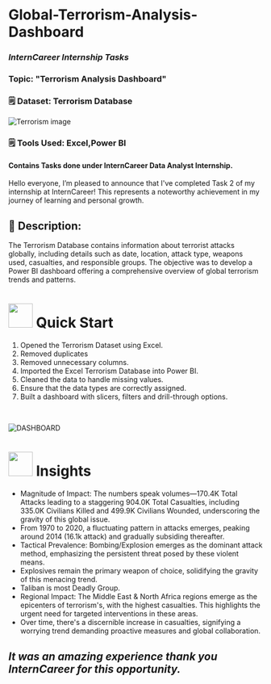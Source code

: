 # Global-Terrorism-Analysis-Dashboard
###  *InternCareer Internship Tasks*

### Topic: "Terrorism Analysis Dashboard"
### 🗒 Dataset: Terrorism Database



![Terrorism image](https://github.com/Swati-Latta/Global-Terrorism-Analysis-Dashboard/assets/134490572/3810dc69-bf79-4460-9b41-d2ae19f7a530)




### 🗒 Tools Used: Excel,Power BI


#### Contains Tasks done under InternCareer Data Analyst Internship.

Hello everyone, I’m pleased to announce that I've completed Task 2 of my internship at InternCareer! This represents a noteworthy achievement in my journey of learning and personal growth.

## 📝 Description:
The Terrorism Database contains information about terrorist attacks globally, including details such as date, location, attack type, weapons used, casualties, and responsible groups. The objective was to develop a Power BI dashboard offering a comprehensive overview of global terrorism trends and patterns.



# <img src="https://user-images.githubusercontent.com/106439762/181937125-2a4b22a3-f8a9-4226-bbd3-df972f9dbbc4.gif" width="48" height="48" > Quick Start

1. Opened the Terrorism Dataset using Excel.
2. Removed duplicates
3. Removed unnecessary columns.
4. Imported the Excel Terrorism Database into Power BI.
5. Cleaned the data to handle missing values.
6. Ensure that the data types are correctly assigned.
7. Built a dashboard with slicers, filters and drill-through options.

<br>

![DASHBOARD](https://github.com/Swati-Latta/Global-Terrorism-Analysis-Dashboard/assets/134490572/5a6fa0bc-a652-4809-a82f-224739b517f7)



# <img src=https://user-images.githubusercontent.com/106439762/178428775-03d67679-9aa4-4b08-91e9-6eb6ed8faf66.gif  width="48" height="48"> Insights 

- Magnitude of Impact: The numbers speak volumes—170.4K Total Attacks leading to a staggering 904.0K Total Casualties, including 335.0K Civilians Killed and 499.9K Civilians Wounded, underscoring the gravity of this global issue.
- From 1970 to 2020, a fluctuating pattern in attacks emerges, peaking around 2014 (16.1k attack) and gradually subsiding thereafter.
- Tactical Prevalence: Bombing/Explosion emerges as the dominant attack method, emphasizing the persistent threat posed by these violent means.
- Explosives remain the primary weapon of choice, solidifying the gravity of this menacing trend.
- Taliban is most Deadly Group.
- Regional Impact: The Middle East & North Africa regions emerge as the epicenters of terrorism's, with the highest casualties. This highlights the urgent need for targeted interventions in these areas.
- Over time, there's a discernible increase in casualties, signifying a worrying trend demanding proactive measures and global collaboration.

## *It was an amazing experience thank you InternCareer for this opportunity.*
